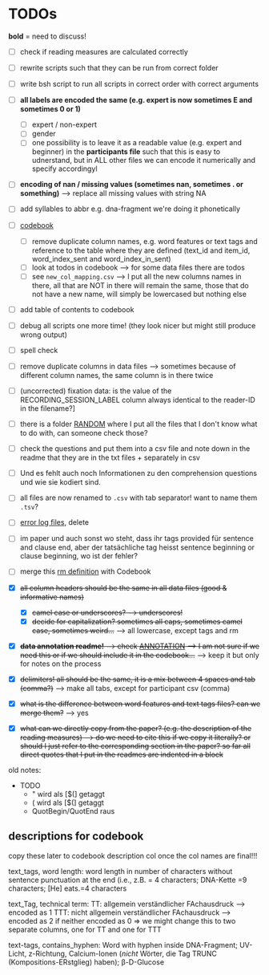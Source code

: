 # TODOs

**bold** = need to discuss!

- [ ] check if reading measures are calculated correctly
- [ ] rewrite scripts such that they can be run from correct folder
- [ ] write bsh script to run all scripts in correct order with correct arguments
- [ ] **all labels are encoded the same (e.g. expert is now sometimes E and sometimes 0 or 1)**
    - [ ] expert / non-expert
    - [ ] gender
    - [ ] one possibility is to leave it as a readable value (e.g. expert and beginner) in the **participants file** such that this is easy to udnerstand, but in ALL other files we can encode it numerically and specify accordingyl
- [ ] **encoding of nan / missing values (sometimes nan, sometimes . or something)** --> replace all missing values with string NA
- [ ] add syllables to abbr e.g. dna-fragment we're doing it phonetically
- [ ] [codebook](./CODEBOOK.md)
    - [ ] remove duplicate column names, e.g. word features or text tags and reference to the table where they are defined (text_id and item_id, word_index_sent and word_index_in_sent)
    - [ ] look at todos in codebook --> for some data files there are todos
    - [ ] see `new_col_mapping.csv` --> I put all the new columns names in there, all that are NOT in there will remain the same, those that do not have a new name, will simply be lowercased but nothing else
- [ ] add table of contents to codebook
- [ ] debug all scripts one more time! (they look nicer but might still produce wrong output)
- [ ] spell check
- [ ] remove duplicate columns in data files --> sometimes because of different column names, the same column is in there twice
- [ ] (uncorrected) fixation data: is the value of the RECORDING_SESSION_LABEL column always identical to the reader-ID in the filename?]
- [ ] there is a folder [RANDOM](./RANDOM) where I put all the files that I don't know what to do with, can someone check those?
- [ ] check the questions and put them into a csv file and note down in the readme that they are in the txt files + separately in csv
- [ ] Und es fehlt auch noch Informationen zu den comprehension questions und wie sie kodiert sind. 
- [ ] all files are now renamed to `.csv` with tab separator! want to name them `.tsv`?
- [ ] [error log files](preprocessing_scripts/rm_error_log.txt), delete
- [ ] im paper und auch sonst wo steht, dass ihr tags provided für sentence and clause end, aber der tatsächliche tag heisst sentence beginning or clause beginning, wo ist der fehler?
- [ ] merge this [rm definition](reading-measures_definitions.md) with Codebook
- [x] ~~all column headers should be the same in all data files (good & informative names)~~
  - [X] ~~camel case or underscores? --> underscores!~~
  - [x] ~~decide for capitalization? sometimes all caps, sometimes camel case, sometimes weird...~~ --> all lowercase, except tags and rm
- [x] ~~**data annotation readme!** --> check [ANNOTATION](./stimuli/ANNOTATION.md) --> I am not sure if we need this or if we should include it in the codebook...~~ --> keep it but only for notes on the process
- [x] ~~delimiters! all should be the same, it is a mix between 4 spaces and tab (comma?)~~ --> make all tabs, except for participant csv (comma)
- [x] ~~what is the difference between word features and text tags files? can we merge them?~~ --> yes
- [x] ~~what can we directly copy from the paper? (e.g. the description of the reading measures) --> do we need to cite this if we copy it literally? or should I just refer to the corresponding section in the paper? so far all direct quotes that I put in the readmes are indented in a block~~


old notes:
* TODO
    * " wird als [$(] getaggt 
    * ( wird als [$(] getaggt 
    * QuotBegin/QuotEnd raus

## descriptions for codebook
copy these later to codebook description col once the col names are final!!!

text_tags, word length: word length in number of characters without sentence punctuation at the end (i.e., z.B. = 4 characters; DNA-Kette =9 characters; [He] eats.=4 characters

text_Tag, technical term: 
    TT: allgemein verständlicher FAchausdruck --> encoded as 1
    TTT: nicht allgemein verständlicher FAchausdruck --> encoded as 2
    if neither encoded as 0
    => we might change this to two separate columns, one for TT and one for TTT

text-tags, contains_hyphen: Word with hyphen inside DNA-Fragment; UV-Licht, z-Richtung, Calcium-Ionen (*nicht* Wörter, die Tag TRUNC (Kompositions-ERstglieg) haben); β-D-Glucose
